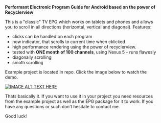 <b>Performant Electronic Program Guide for Android based on the power of Recyclerview </b>

This is a "classic" TV EPG which works on tablets and phones and allows you to scroll in all directions (horizontal, vertical and diagonal). 
Features:
- clicks can be handled on each program
- now indicator, that scrolls to current time when cklicked
- high performance rendering using the power of recyclerview. 
- tested with <b>ONE month of 100 channels</b>, using Nexus 5 - runs flawesly
- diagonally scrolling
- smoth scrolling

Example project is located in repo. Click the image below to watch the demo.

[![IMAGE ALT TEXT HERE](https://user-images.githubusercontent.com/3800514/64890600-b3a70d80-d678-11e9-9139-73d888ca529b.png)](https://youtu.be/-7B5I-SlGIA)

Thats basically it. If you want to use it in your project you need resources from the example project as well as the EPG package for it to work. If you have any questions or such don't hesitate to contact me.

Good luck!
